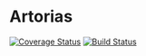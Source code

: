 Artorias
==========

[![Coverage Status](https://coveralls.io/repos/github/dhoss/artorias/badge.svg?branch=master)](https://coveralls.io/github/dhoss/artorias?branch=master)
[![Build Status](https://travis-ci.org/dhoss/artorias.svg?branch=master)](https://travis-ci.org/dhoss/artorias)